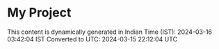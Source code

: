 # My Project

This content is dynamically generated in Indian Time (IST): 2024-03-16 03:42:04 IST
Converted to UTC: 2024-03-15 22:12:04 UTC
